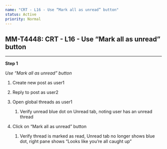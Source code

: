 ```yaml
---
name: "CRT - L16 - Use “Mark all as unread” button"
status: Active
priority: Normal
---
```


## MM-T4448: CRT - L16 - Use “Mark all as unread” button

---

**Step 1**

_Use “Mark all as unread” button_

1. Create new post as user1

2. Reply to post as user2

3. Open global threads as user1

   1. Verify unread blue dot on Unread tab, noting user has an unread thread  

4. Click on “Mark all as unread” button

   1. Verify thread is marked as read, Unread tab no longer shows blue dot, right pane shows “Looks like you’re all caught up”
